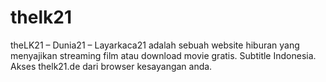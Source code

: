 # thelk21
theLK21 – Dunia21 – Layarkaca21 adalah sebuah website hiburan yang menyajikan streaming film atau download movie gratis. Subtitle Indonesia. Akses thelk21.de dari browser kesayangan anda.
